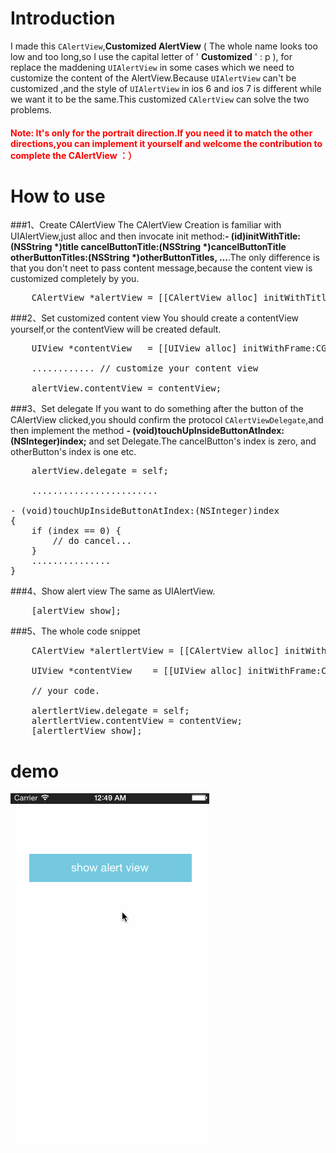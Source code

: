 Introduction
================================
I made this `CAlertView`,**Customized AlertView** ( The whole name looks too low and too long,so I use the capital letter of ' **Customized** ' : p  ), for replace the maddening `UIAlertView` in some cases which we need to customize the content of the AlertView.Because `UIAlertView` can't be customized ,and the style of `UIAlertView` in ios 6 and ios 7 is different while we want it to be the same.This customized `CAlertView` can solve the two problems.

<h4><font color="red">Note: It's only for the portrait direction.If you need it to match the other directions,you can implement it yourself and welcome the contribution to complete the CAlertView ：）</font><h4>


How to use
================================
###1、Create CAlertView
The CAlertView Creation is familiar with UIAlertView,just alloc and then invocate init method:**- (id)initWithTitle:(NSString \*)title cancelButtonTitle:(NSString \*)cancelButtonTitle otherButtonTitles:(NSString \*)otherButtonTitles, ...**.The only difference is that you don't neet to pass content message,because the content view is customized completely by you.
<pre>
    CAlertView *alertView = [[CAlertView alloc] initWithTitle:@"Alert" cancelButtonTitle:@"cancel" otherButtonTitles:@"comfirm", nil];
</pre>
###2、Set customized content view
You should create a contentView yourself,or the contentView will be created default.
<pre>
	UIView *contentView   = [[UIView alloc] initWithFrame:CGRectMake(0, 0, 260, 100)];
	
	............ // customize your content view
	
	alertView.contentView = contentView;
</pre>

###3、Set delegate
If you want to do something after the button of the CAlertView clicked,you should confirm the protocol `CAlertViewDelegate`,and then implement the method **- (void)touchUpInsideButtonAtIndex:(NSInteger)index;** and set Delegate.The cancelButton's index is zero, and otherButton's index is one etc.
<pre>
	alertView.delegate = self;
	
	........................
	
- (void)touchUpInsideButtonAtIndex:(NSInteger)index
{
	if (index == 0) {
		// do cancel...
	}
	...............		
}
</pre>

###4、Show alert view
The same as UIAlertView.
<pre>
	[alertView show];
</pre>

###5、The whole code snippet
<pre>
    CAlertView *alertlertView = [[CAlertView alloc] initWithTitle:@"Alert" cancelButtonTitle:@"cancel" otherButtonTitles:@"comfirm", nil];
   
    UIView *contentView    = [[UIView alloc] initWithFrame:CGRectMake(0, 0, 260, 100)];
 
 	// your code.
 
    alertlertView.delegate = self;
    alertlertView.contentView = contentView;
    [alertlertView show];
</pre>


demo
================================
<img src="https://raw.githubusercontent.com/JasonZengJ/CAlertView/master/demo.gif">
